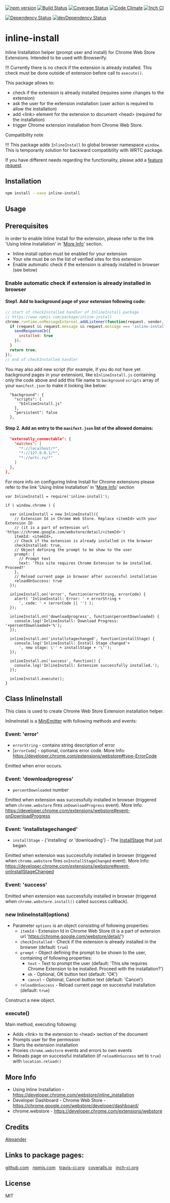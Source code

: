[![npm version](https://badge.fury.io/js/inline-install.svg)](http://badge.fury.io/js/inline-install)
[![Build Status](https://travis-ci.org/alykoshin/inline-install.svg)](https://travis-ci.org/alykoshin/inline-install)
[![Coverage Status](https://coveralls.io/repos/alykoshin/inline-install/badge.svg?branch=master&service=github)](https://coveralls.io/github/alykoshin/inline-install?branch=master)
[![Code Climate](https://codeclimate.com/github/alykoshin/inline-install/badges/gpa.svg)](https://codeclimate.com/github/alykoshin/inline-install)
[![Inch CI](https://inch-ci.org/github/alykoshin/inline-install.svg?branch=master)](https://inch-ci.org/github/alykoshin/inline-install)

[![Dependency Status](https://david-dm.org/alykoshin/inline-install/status.svg)](https://david-dm.org/alykoshin/inline-install#info=dependencies)
[![devDependency Status](https://david-dm.org/alykoshin/inline-install/dev-status.svg)](https://david-dm.org/alykoshin/inline-install#info=devDependencies)


# inline-install

Inline Installation helper (prompt user and install) for Chrome Web Store Extensions. Intended to be used with Browserify.

!!! Currently there is no check if the extension is already installed. This check must be done outside of extension before call to `execute()`.

This package allows to:
- check if the extension is already installed (requires some changes to the extension)
- ask the user for the extension installation (user action is required to allow the installation)
- add \<link\> element for the extension to document \<head\> (required for the installation) 
- trigger Chrome extension installation from Chrome Web Store.


Compatibility note

!!! This package adds `InlineInstall` to global browser namespace `window`. This is temporarily solution for backward compatibility with WRTC package.



If you have different needs regarding the functionality, please add a [feature request](https://github.com/alykoshin/inline-install/issues).


## Installation

```sh
npm install --save inline-install
```

## Usage

## Prerequisites

In order to enable Inline Install for the extension, please refer to the link 'Using Inline Installation' in '[More Info](#more-info)' section.
- Inline install option must be enabled for your extension 
- Your site must be on the list of verified sites for this extension 
- Enable automatic check if the extension is already installed in browser (see below)

### Enable automatic check if extension is already installed in browser 

#### Step1. Add to background page of your extension following code:

```js
// start of checkInstalled handler of InlineInstall package
// https://www.npmjs.com/package/inline-install
chrome.runtime.onMessageExternal.addListener(function(request, sender, sendResponseCb) {
  if (request && request.message && request.message === 'inline-install-check') {
    sendResponseCb({
      installed: true
    });
  }
  return true;
});
// end of checkInstalled handler
```

You may also add new script (for example, if you do not have yet background pages in your extension), like `bInlineInstall.js` containing only the code above and add this file name to `background` `scripts` array of your `manifest.json` to make it looking like below:

```
  "background": {
    "scripts": [
      "bInlineInstall.js"
    ],
    "persistent": false
  },
```

#### Step 2. Add an entry to the `manifest.json` list of the allowed domains:

```json
  "externally_connectable": {
    "matches": [
      "*://localhost/*",
      "*://127.0.0.1/*",
      "*://wrtc.ru/*"
    ]
  },
},
```

For more info on configuring Inline Install for Chrome extensions please refer to the link 'Using Inline Installation' in '[More Info](#more-info)' section


```
var InlineInstall = require('inline-install');

if ( window.chrome ) {

  var inlineInstall = new InlineInstall({
    // Extension Id in Chrome Web Store. Replace <itemId> with your Extension ID 
    // (it is a part of extension url 'https://chrome.google.com/webstore/detail/<itemId>')
    itemId: <itemId>,
    // Check if the extension is already installed in the browser
    checkInstalled: true,
    // Object defining the prompt to be show to the user
    prompt: {
      // Prompt text
      text: 'This site requires Chrome Extension to be installed. Proceed?'
    },
    // Reload current page in browser after successful installation    
    reloadOnSuccess: true   
  });
  
  inlineInstall.on('error', function(errorString, errorCode) {
    alert( 'InlineInstall: Error: ' + errorString + 
      ', code: ' + (errorCode || '') );
  });
  
  inlineInstall.on('downloadprogress', function(percentDownloaded) {
    console.log('InlineInstall: Download Progress: '+percentDownloaded+'%');
  });
  
  inlineInstall.on('installstagechanged', function(installStage) {
    console.log('InlineInstall: Install Stage changed'+
      ', new stage: \'' + installStage + '\'');
  });
  
  inlineInstall.on('success', function() {
    console.log('InlineInstall: Extension successfully installed.');
  });
  
  inlineInstall.execute();
}
```

## Class InlineInstall

This class is used to create Chrome Web Store Extension installation helper.

InlineInstall is a [MiniEmitter](https://www.npmjs.com/package/mini-emitter) with following methods and events:

### Event: 'error'
- `errorString` - contains string description of error
- [`errorCode`] - optional, contains error code. More Info: https://developer.chrome.com/extensions/webstore#type-ErrorCode

Emitted when error occurs.  

### Event: 'downloadprogress'
- `percentDownloaded` number

Emitted when extension was successfully installed in browser (triggered when `chrome.webstore` fires `onDownloadProgress` event). More Info: https://developer.chrome.com/extensions/webstore#event-onDownloadProgress

### Event: 'installstagechanged'
- `installStage` - {'installing' or 'downloading'} - The [InstallStage](https://developer.chrome.com/extensions/webstore#type-InstallStage) that just began.

Emitted when extension was successfully installed in browser (triggered when `chrome.webstore` fires `onInstallStageChanged` event). More Info: https://developer.chrome.com/extensions/webstore#event-onInstallStageChanged 

### Event: 'success'
Emitted when extension was successfully installed in browser (triggered when `chrome.webstore.install()` called success callback). 

### new InlineInstall(options)
- Parameter `options` is an object consisting of following properties:
  - `itemId`          - Extension Id in Chrome Web Store (it is a part of extension url 'https://chrome.google.com/webstore/detail/<itemId>')
  - `checkInstalled`  - Check if the extension is already installed in the browser (default: `true`)
  - `prompt`          - Object defining the prompt to be shown to the user, containing of following properties:
    - `text`          - Text to prompt the user (default: 'This site requires Chrome Extension to be installed. Proceed with the installation?')
    - `ok`            - Optional, OK button text (default: 'OK')
    - `cancel`        - Optional, Cancel button text (default: 'Cancel')
  - `reloadOnSuccess` - Reload current page on successful installation (default: `true`)
  
Construct a new object. 


### execute()
Main method, executing following:
- Adds \<link\> to the extension to \<head\> section of the document
- Prompts user for the permission
- Starts the extension installation
- Proxies `chrome.webstore` events and errors to own events 
- Reloads page on successful installation (if `reloadOnSuccess` set to `true`) with `location.reload()`


## More Info
- Using Inline Installation - https://developer.chrome.com/webstore/inline_installation
- Developer Dashboard - Chrome Web Store - https://chrome.google.com/webstore/developer/dashboard/
- chrome.webstore - https://developer.chrome.com/extensions/webstore


## Credits
[Alexander](https://github.com/alykoshin/)


## Links to package pages:

[github.com](https://github.com/alykoshin/inline-install) &nbsp; [npmjs.com](https://www.npmjs.com/package/inline-install) &nbsp; [travis-ci.org](https://travis-ci.org/alykoshin/inline-install) &nbsp; [coveralls.io](https://coveralls.io/github/alykoshin/inline-install) &nbsp; [inch-ci.org](https://inch-ci.org/github/alykoshin/inline-install)


## License

MIT
